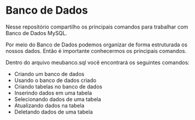 # Banco de Dados

Nesse repositório compartilho os principais comandos para trabalhar com Banco de Dados MySQL.

Por meio do Banco de Dados podemos organizar de forma estruturada os nossos dados. Então é importante conhecermos os principais comandos.

Dentro do arquivo meubanco.sql você encontrará os seguintes comandos:

- Criando um banco de dados
- Usando o banco de dados criado
- Criando tabelas no banco de dados
- Inserindo dados em uma tabela
- Selecionando dados de uma tabela
- Atualizando dados na tabela
- Deletando dados de uma tabela



